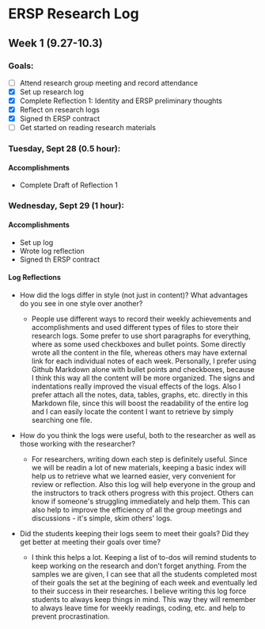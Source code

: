 # ERSP Research Log
## Week 1 (9.27-10.3)
### Goals:

- [ ] Attend research group meeting and record attendance
- [x] Set up research log
- [x] Complete Reflection 1: Identity and ERSP preliminary thoughts
- [x] Reflect on research logs
- [x] Signed th ERSP contract
- [ ] Get started on reading research materials

### Tuesday, Sept 28 (0.5 hour):
#### Accomplishments
- Complete Draft of Reflection 1

### Wednesday, Sept 29 (1 hour):
#### Accomplishments
- Set up log
- Wrote log reflection
- Signed th ERSP contract

#### Log Reflections
- How did the logs differ in style (not just in content)? What advantages do you see in one style over another?
  - People use different ways to record their weekly achievements and accomplishments and used different types of files to store their research logs. Some prefer to use short  paragraphs for everything, where as some used checkboxes and bullet points. Some directly wrote all the content in the file, whereas others may have external link for each       individual notes of each week. Personally, I prefer using Github Markdown alone with bullet points and checkboxes, because I think this way all the content will be more         organized. The signs and indentations really improved the visual effects of the logs. Also I prefer attach all the notes, data, tables, graphs, etc. directly in this Markdown file, since this will boost the readability of the entire log and I can easily locate the content I want to retrieve by simply searching one file. 

- How do you think the logs were useful, both to the researcher as well as those working with the researcher?
  - For researchers, writing down each step is definitely useful. Since we will be readin a lot of new materials, keeping a basic index will help us to retrieve what we learned easier, very convenient for review or reflection. Also this log will help everyone in the group and the instructors to track others progress with this project. Others can       know if someone's struggling immediately and help them. This can also help to improve the efficiency of all the group meetings and discussions - it's simple, skim others'       logs. 

- Did the students keeping their logs seem to meet their goals? Did they get better at meeting their goals over time?
  - I think this helps a lot. Keeping a list of to-dos will remind students to keep working on the research and don't forget anything. From the samples we are given, I can see that all the students completed most of their goals the set at the begining of each week and eventually led to their success in their researches. I believe writing this log force students to always keep things in mind. This way they will remember to always leave time for weekly readings, coding, etc. and help to prevent procrastination. 


